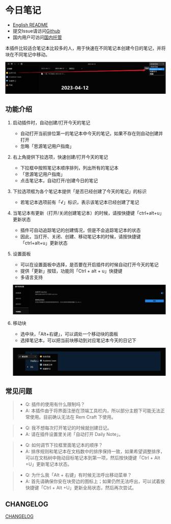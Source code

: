 # 今日笔记

- [English README](https://github.com/frostime/siyuan-plugin-open-diary/blob/master/README-en.md)
- 提交Issue请访问[Github](https://github.com/frostime/siyuan-plugin-open-diary)
- 国内用户可访问[国内托管](https://gitcode.net/frostime/siyuan-plugin-daily-note)

本插件比较适合笔记本比较多的人，用于快速在不同笔记本创建今日的笔记，并将块在不同笔记中移动。

![日记选项](asset/日记选项.png)

## 功能介绍

1. 启动插件时，自动创建/打开今天的笔记
    - 自动打开当前排位第一的笔记本中今天的笔记，如果不存在则自动创建并打开
    - 忽略「思源笔记用户指南」

2. 右上角提供下拉选项，快速创建/打开今天的笔记
    - 下拉框中按照笔记本顺序排列，列出所有的笔记本
    - 「思源笔记用户指南」
    - 点击笔记本，自动打开/创建今日的笔记

3. 下拉选项框为各个笔记本提供「是否已经创建了今天的笔记」的标识
    - 若笔记本选项前有「√」标识，表示该笔记本已经创建了笔记

4. 当笔记本有更新（打开/关闭创建笔记本）的时候，请按快捷键「ctrl+alt+u」更新状态
    - 插件可自动追踪笔记的创建情况，但是不会追踪笔记本的状态
    - 因此，当打开、关闭、创建、移动笔记本的时候，请按快捷键「ctrl+alt+u」更新状态

5. 设置面板
    - 可以在设置面板中选择，是否要在开启插件的时候自动打开今天的笔记
    - 提供「更新」按钮，功能同「Ctrl + alt + u」快捷键
    - 多语言支持

    ![](asset/Setting.png)

6. 移动块
    - 选中块，「Alt+右键」，可以调处一个移动块的面板
    - 选择笔记本，可以把当前块移动到对应笔记本今天的日记下

    ![](asset/MoveBlock.png)

## 常见问题

> - Q: 插件的使用有什么限制吗？
> - A: 本插件由于将界面注册在顶端工具栏内，所以部分主题下可能无法正常使用。目前确认无法在 Rem Craft 下使用。

> - Q: 我不想每次打开笔记的时候就创建日记。
> - A: 请在插件设置里关闭「自动打开 Daily Note」。

> - Q: 如何调节下拉框里面笔记本的顺序？
> - A: 排序规则和笔记本在文档数中的排序保持一致，如果希望调整排序，可以在文档树中拖动目标笔记本到第一项，然后按快捷键「Ctrl + Alt +U」更新笔记本状态。

> - Q: 为什么我「Alt + 右键」有时候无法呼出移动菜单？
> - A: 首先请确保你安在块旁边的图标上；如果仍然无法呼出，可以试着按快捷键「Ctrl + Alt +U」更新全局状态，然后再次尝试。


## CHANGELOG

[CHANGELOG](CHANGELOG.md)
